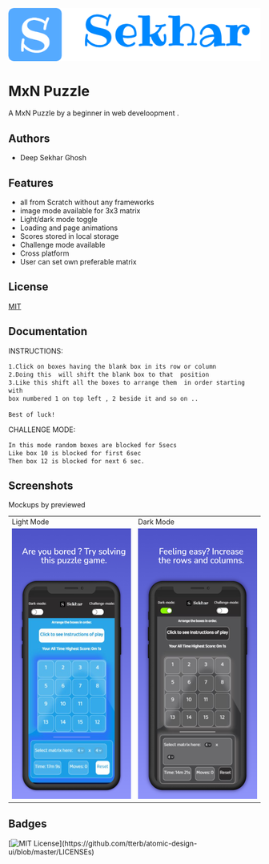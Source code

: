 
![Logo ](https://github.com/deep-sekhar/MxN_Puzzle/blob/main/img/logo-via-logohub.png?raw=true)

    
# MxN Puzzle

A  MxN Puzzle by a beginner in web develoopment .

  
## Authors

- Deep Sekhar Ghosh


## Features

- all from Scratch without any frameworks
- image mode available for 3x3 matrix
- Light/dark mode toggle
- Loading and page animations
- Scores stored in local storage
- Challenge mode available
- Cross platform
- User can set own preferable matrix


## License

[MIT](https://choosealicense.com/licenses/mit/)
  

## Documentation

INSTRUCTIONS:

    1.Click on boxes having the blank box in its row or column
    2.Doing this  will shift the blank box to that  position
    3.Like this shift all the boxes to arrange them  in order starting with 
    box numbered 1 on top left , 2 beside it and so on ..
    
    Best of luck!

CHALLENGE MODE:
        
    In this mode random boxes are blocked for 5secs
    Like box 10 is blocked for first 6sec
    Then box 12 is blocked for next 6 sec.

  
## Screenshots
Mockups by previewed 
<!-- ![App Screenshot](https://github.com/deep-sekhar/MxN_Puzzle/blob/main/img/image1.jpeg?raw=true)
![App Screenshot](https://github.com/deep-sekhar/MxN_Puzzle/blob/main/img/image2.jpeg?raw=true) -->

<!-- ![](img/image1.jpeg ) -->
<!-- <img src="img/image1.jpeg" width="425px"> -->
<table>
  <tr>
    <td >Light Mode</td>
     <td>Dark Mode</td>
  </tr>
  <tr>
    <td><img src="img/image1.jpeg" width=270 height=540></td>
    <td><img src="img/image2.jpeg" width=270 height=540></td>
  </tr>
 </table>


## Badges


[![MIT License](https://img.shields.io/apm/l/atomic-design-ui.svg?)](https://github.com/tterb/atomic-design-ui/blob/master/LICENSEs)

  
